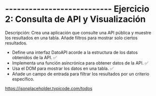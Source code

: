 # --------------------------- Ejercicio 2: Consulta de API y Visualización

Descripción: Crea una aplicación que consulte una API pública y muestre los resultados en una tabla. Añade filtros para mostrar solo ciertos resultados.

- Define una interfaz DatoAPI acorde a la estructura de los datos obtenidos de la API. ✅
- Implementa una función asincrónica para obtener datos de la API. ✅
- Usa el DOM para mostrar los datos en una tabla. ✅
- Añade un campo de entrada para filtrar los resultados por un criterio específico.

https://jsonplaceholder.typicode.com/todos